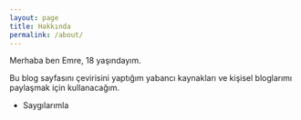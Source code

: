```yaml
---
layout: page
title: Hakkında
permalink: /about/
---
```


Merhaba ben Emre, 18 yaşındayım.

Bu blog sayfasını çevirisini yaptığım yabancı kaynakları ve kişisel bloglarımı paylaşmak için kullanacağım.

- Saygılarımla
